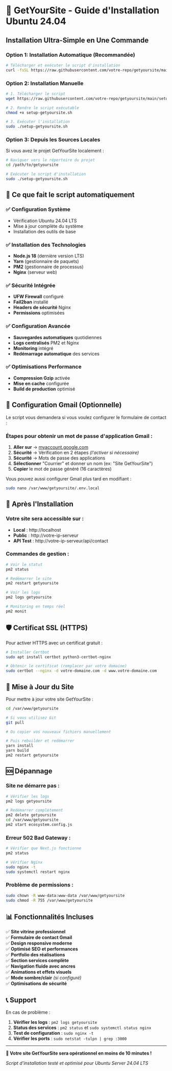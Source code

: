 # 🚀 GetYourSite - Guide d'Installation Ubuntu 24.04

## Installation Ultra-Simple en Une Commande

### Option 1: Installation Automatique (Recommandée)

```bash
# Télécharger et exécuter le script d'installation
curl -fsSL https://raw.githubusercontent.com/votre-repo/getyoursite/main/setup-getyoursite.sh | sudo bash
```

### Option 2: Installation Manuelle

```bash
# 1. Télécharger le script
wget https://raw.githubusercontent.com/votre-repo/getyoursite/main/setup-getyoursite.sh

# 2. Rendre le script exécutable
chmod +x setup-getyoursite.sh

# 3. Exécuter l'installation
sudo ./setup-getyoursite.sh
```

### Option 3: Depuis les Sources Locales

Si vous avez le projet GetYourSite localement :

```bash
# Naviguer vers le répertoire du projet
cd /path/to/getyoursite

# Exécuter le script d'installation
sudo ./setup-getyoursite.sh
```

## 🔧 Ce que fait le script automatiquement

### ✅ Configuration Système
- Vérification Ubuntu 24.04 LTS
- Mise à jour complète du système
- Installation des outils de base

### ✅ Installation des Technologies
- **Node.js 18** (dernière version LTS)
- **Yarn** (gestionnaire de paquets)
- **PM2** (gestionnaire de processus)
- **Nginx** (serveur web)

### ✅ Sécurité Intégrée
- **UFW Firewall** configuré
- **Fail2ban** installé
- **Headers de sécurité** Nginx
- **Permissions** optimisées

### ✅ Configuration Avancée
- **Sauvegardes automatiques** quotidiennes
- **Logs centralisés** PM2 et Nginx
- **Monitoring** intégré
- **Redémarrage automatique** des services

### ✅ Optimisations Performance
- **Compression Gzip** activée
- **Mise en cache** configurée
- **Build de production** optimisé

## 📧 Configuration Gmail (Optionnelle)

Le script vous demandera si vous voulez configurer le formulaire de contact :

### Étapes pour obtenir un mot de passe d'application Gmail :

1. **Aller sur** → [myaccount.google.com](https://myaccount.google.com)
2. **Sécurité** → Vérification en 2 étapes *(l'activer si nécessaire)*
3. **Sécurité** → Mots de passe des applications
4. **Sélectionner** "Courrier" et donner un nom (ex: "Site GetYourSite")
5. **Copier** le mot de passe généré (16 caractères)

Vous pouvez aussi configurer Gmail plus tard en modifiant :
```bash
sudo nano /var/www/getyoursite/.env.local
```

## 🎯 Après l'Installation

### Votre site sera accessible sur :
- **Local** : http://localhost
- **Public** : http://votre-ip-serveur
- **API Test** : http://votre-ip-serveur/api/contact

### Commandes de gestion :
```bash
# Voir le statut
pm2 status

# Redémarrer le site
pm2 restart getyoursite

# Voir les logs
pm2 logs getyoursite

# Monitoring en temps réel
pm2 monit
```

## 🛡️ Certificat SSL (HTTPS)

Pour activer HTTPS avec un certificat gratuit :

```bash
# Installer Certbot
sudo apt install certbot python3-certbot-nginx

# Obtenir le certificat (remplacer par votre domaine)
sudo certbot --nginx -d votre-domaine.com -d www.votre-domaine.com
```

## 🔄 Mise à Jour du Site

Pour mettre à jour votre site GetYourSite :

```bash
cd /var/www/getyoursite

# Si vous utilisez Git
git pull

# Ou copier vos nouveaux fichiers manuellement

# Puis rebuilder et redémarrer
yarn install
yarn build
pm2 restart getyoursite
```

## 🆘 Dépannage

### Site ne démarre pas :
```bash
# Vérifier les logs
pm2 logs getyoursite

# Redémarrer complètement
pm2 delete getyoursite
cd /var/www/getyoursite
pm2 start ecosystem.config.js
```

### Erreur 502 Bad Gateway :
```bash
# Vérifier que Next.js fonctionne
pm2 status

# Vérifier Nginx
sudo nginx -t
sudo systemctl restart nginx
```

### Problème de permissions :
```bash
sudo chown -R www-data:www-data /var/www/getyoursite
sudo chmod -R 755 /var/www/getyoursite
```

## 📊 Fonctionnalités Incluses

✅ **Site vitrine professionnel**  
✅ **Formulaire de contact Gmail**  
✅ **Design responsive moderne**  
✅ **Optimisé SEO et performances**  
✅ **Portfolio des réalisations**  
✅ **Section services complète**  
✅ **Navigation fluide avec ancres**  
✅ **Animations et effets visuels**  
✅ **Mode sombre/clair** *(si configuré)*  
✅ **Optimisations de sécurité**

## 📞 Support

En cas de problème :

1. **Vérifier les logs** : `pm2 logs getyoursite`
2. **Status des services** : `pm2 status` et `sudo systemctl status nginx`
3. **Test de configuration** : `sudo nginx -t`
4. **Vérifier les ports** : `sudo netstat -tulpn | grep :3000`

---

**🚀 Votre site GetYourSite sera opérationnel en moins de 10 minutes !**

*Script d'installation testé et optimisé pour Ubuntu Server 24.04 LTS*